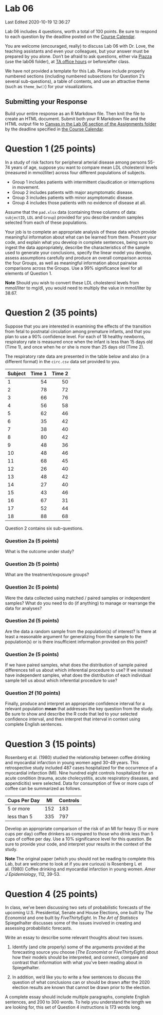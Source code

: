 Lab 06
================
Last Edited 2020-10-19 12:36:27

Lab 06 includes 4 questions, worth a total of 100 points. Be sure to
respond to each question by the deadline posted on the [Course
Calendar](https://thomaselove.github.io/431/calendar.html).

You are welcome (encouraged, really) to discuss Lab 06 with Dr. Love,
the teaching assistants and even your colleagues, but your answer must
be prepared by you alone. Don’t be afraid to ask questions, either via
[Piazza](https://piazza.com/case/fall2020/pqhs431) (use the lab06
folder), at [TA office
hours](https://thomaselove.github.io/431/contact.html) or before/after
class.

We have not provided a template for this Lab. Please include properly
numbered sections (including numbered subsections for Question 2’s
several sub-questions), a table of contents, and use an attractive theme
(such as `theme_bw()`) for your visualizations.

## Submitting your Response

Build your entire response as an R Markdown file. Then knit the file to
create an HTML document. Submit both your R Markdown file and the HTML
output file to [Canvas in the Lab 06 section of the Assignments
folder](https://canvas.case.edu) by the deadline specified in [the
Course Calendar](https://thomaselove.github.io/431/calendar.html).

# Question 1 (25 points)

In a study of risk factors for peripheral arterial disease among persons
55-74 years of age, suppose you want to compare mean LDL cholesterol
levels (measured in mmol/liter) across four different populations of
subjects.

  - Group 1 includes patients with intermittent claudication or
    interruptions in movement.
  - Group 2 includes patients with major asymptomatic disease.
  - Group 3 includes patients with minor asymptomatic disease.
  - Group 4 includes those patients with no evidence of disease at all.

Assume that the `pad.xlsx` data (containing three columns of data:
`subjectID`, `LDL` and `Group`) provided for you describe random samples
selected from each of these populations.

Your job is to complete an appropriate analysis of these data which
provide meaningful information about what can be learned from them.
Present your code, and explain what you develop in complete sentences,
being sure to ingest the data appropriately, describe the
characteristics of the sample used to generate your conclusions, specify
the linear model you develop, assess assumptions carefully and produce
an overall comparison across the four Groups, as well as meaningful
information about pairwise comparisons across the Groups. Use a 99%
significance level for all elements of Question 1.

**Note** Should you wish to convert these LDL cholesterol levels from
mmol/liter to mg/dl, you would need to multiply the value in mmol/liter
by 38.67.

# Question 2 (35 points)

Suppose that you are interested in examining the effects of the
transition from fetal to postnatal circulation among premature infants,
and that you plan to use a 90% confidence level. For each of 18 healthy
newborns, respiratory rate is measured once when the infant is less than
15 days old (Time 1), and once when he or she is more than 25 days old
(Time 2).

The respiratory rate data are presented in the table below and also (in
a different format) in the `circ.csv` data set provided to you.

| Subject | Time 1 | Time 2 |
| ------- | -----: | -----: |
| 1       |     54 |     50 |
| 2       |     78 |     72 |
| 3       |     66 |     76 |
| 4       |     56 |     58 |
| 5       |     62 |     46 |
| 6       |     35 |     42 |
| 7       |     38 |     40 |
| 8       |     80 |     42 |
| 9       |     48 |     36 |
| 10      |     48 |     46 |
| 11      |     68 |     45 |
| 12      |     26 |     40 |
| 13      |     48 |     42 |
| 14      |     27 |     40 |
| 15      |     43 |     46 |
| 16      |     67 |     31 |
| 17      |     52 |     44 |
| 18      |     88 |     68 |

Question 2 contains six sub-questions.

### Question 2a (5 points)

What is the outcome under study?

### Question 2b (5 points)

What are the treatment/exposure groups?

### Question 2c (5 points)

Were the data collected using matched / paired samples or independent
samples? What do you need to do (if anything) to manage or rearrange the
data for analyses?

### Question 2d (5 points)

Are the data a random sample from the population(s) of interest? Is
there at least a reasonable argument for generalizing from the sample to
the population(s) or is there insufficient information provided on this
point?

### Question 2e (5 points)

If we have paired samples, what does the distribution of sample paired
differences tell us about which inferential procedure to use? If we
instead have independent samples, what does the distribution of each
individual sample tell us about which inferential procedure to use?

### Question 2f (10 points)

Finally, produce and interpret an appropriate confidence interval for a
relevant population **mean** that addresses the key question from the
study. Be sure to show and describe the R code that led to your selected
confidence interval, and then interpret that interval in context using
complete English sentences.

# Question 3 (15 points)

Rosenberg et al. (1980) studied the relationship between coffee drinking
and myocardial infarction in young women aged 30-49 years. This
retrospective study included 487 cases hospitalized for the occurrence
of a myocardial infarction (MI). Nine hundred eight controls
hospitalized for an acute condition (trauma, acute cholecystitis, acute
respiratory diseases, and appendicitis) were selected. Data for
consumption of five or more cups of coffee can be summarized as follows.

| Cups Per Day | MI  | Controls |
| ------------ | --- | -------- |
| 5 or more    | 152 | 183      |
| less than 5  | 335 | 797      |

Develop an appropriate comparison of the risk of an MI for heavy (5 or
more cups per day) coffee drinkers as compared to those who drink less
than 5 cups of coffee per day. Use a 10% significance level for this
question. Be sure to provide your code, and interpret your results in
the context of the study.

**Note** The original paper (which you should not be reading to complete
this Lab, but are welcome to look at if you are curious) is Rosenberg L
et al. (1980) Coffee drinking and myocardial infarction in young women.
*Amer J Epidemiology*, 112, 39-53.

# Question 4 (25 points)

In class, we’ve been discussing two sets of probabilistic forecasts of
the upcoming U.S. Presidential, Senate and House Elections, one built by
*The Economist* and one built by *FiveThirtyEight*. In *The Art of
Statistics* Spiegelhalter discusses some of the issues involved in
creating and assessing probabilistic forecasts.

Write an essay to describe some relevant thoughts about two issues.

1.  Identify (and cite properly) some of the arguments provided at the
    forecasting source you choose (*The Economist* or *FiveThirtyEight*)
    about how their models should be interpreted, and connect, compare
    and contrast that information with what you’ve been reading about in
    Spiegelhalter.

2.  In addition, we’d like you to write a few sentences to discuss the
    question of what conclusions can or should be drawn after the 2020
    election results are known that cannot be drawn prior to the
    election.

A complete essay should include multiple paragraphs, complete English
sentences, and 200 to 300 words. To help you understand the length we
are looking for, this set of Question 4 instructions is 173 words long.
